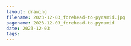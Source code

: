 ```yaml
---
layout: drawing
filename: 2023-12-03_forehead-to-pyramid.jpg
pagename: 2023-12-03_forehead-to-pyramid
date: 2023-12-03
tags:
---
```

